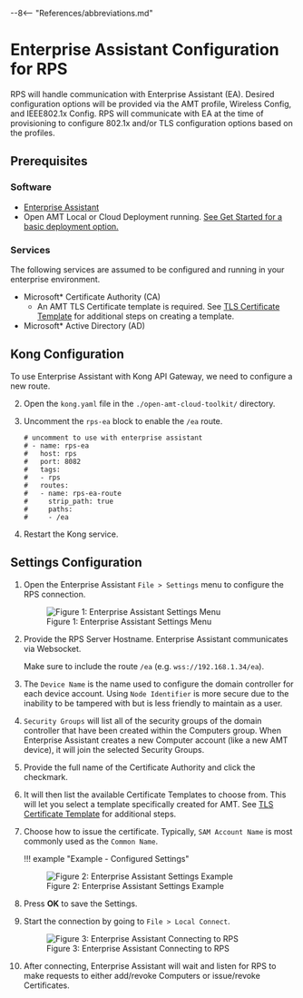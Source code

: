 --8<-- "References/abbreviations.md"

# Enterprise Assistant Configuration for RPS

RPS will handle communication with Enterprise Assistant (EA). Desired configuration options will be provided via the AMT profile, Wireless Config, and IEEE802.1x Config. RPS will communicate with EA at the time of provisioning to configure 802.1x and/or TLS configuration options based on the profiles.

## Prerequisites

### Software

- [Enterprise Assistant](../overview.md)
- Open AMT Local or Cloud Deployment running. [See Get Started for a basic deployment option.](../../../GetStarted/prerequisites.md)

### Services

The following services are assumed to be configured and running in your enterprise environment.

- Microsoft* Certificate Authority (CA)
    - An AMT TLS Certificate template is required. See [TLS Certificate Template](../tlsCertTemplate.md) for additional steps on creating a template.
- Microsoft* Active Directory (AD)

## Kong Configuration

To use Enterprise Assistant with Kong API Gateway, we need to configure a new route.

2. Open the `kong.yaml` file in the `./open-amt-cloud-toolkit/` directory.

3. Uncomment the `rps-ea` block to enable the `/ea` route.

    ```
    # uncomment to use with enterprise assistant
    # - name: rps-ea
    #   host: rps
    #   port: 8082
    #   tags:
    #   - rps
    #   routes:
    #   - name: rps-ea-route
    #     strip_path: true
    #     paths:
    #     - /ea
    ```

4. Restart the Kong service.

## Settings Configuration

1. Open the Enterprise Assistant `File > Settings` menu to configure the RPS connection.

    <figure class="figure-image">
        <img src="..\..\..\..\assets\images\EA_SettingsEmpty.png" alt="Figure 1: Enterprise Assistant Settings Menu">
        <figcaption>Figure 1: Enterprise Assistant Settings Menu</figcaption>
    </figure>

2. Provide the RPS Server Hostname. Enterprise Assistant communicates via Websocket. 

    Make sure to include the route `/ea` (e.g. `wss://192.168.1.34/ea`).

3. The `Device Name` is the name used to configure the domain controller for each device account. Using `Node Identifier` is more secure due to the inability to be tampered with but is less friendly to maintain as a user.

4. `Security Groups` will list all of the security groups of the domain controller that have been created within the Computers group. When Enterprise Assistant creates a new Computer account (like a new AMT device), it will join the selected Security Groups.

5. Provide the full name of the Certificate Authority and click the checkmark.

6. It will then list the available Certificate Templates to choose from. This will let you select a template specifically created for AMT. See [TLS Certificate Template](../tlsCertTemplate.md) for additional steps.

7. Choose how to issue the certificate. Typically, `SAM Account Name` is most commonly used as the `Common Name`.

    !!! example "Example - Configured Settings"
        <figure class="figure-image">
            <img src="..\..\..\..\assets\images\EA_SettingsFull.png" alt="Figure 2: Enterprise Assistant Settings Example">
            <figcaption>Figure 2: Enterprise Assistant Settings Example</figcaption>
        </figure>

8. Press **OK** to save the Settings.

9. Start the connection by going to `File > Local Connect`.

    <figure class="figure-image">
        <img src="..\..\..\..\assets\images\EA_Connected.png" alt="Figure 3: Enterprise Assistant Connecting to RPS">
        <figcaption>Figure 3: Enterprise Assistant Connecting to RPS</figcaption>
    </figure>

10. After connecting, Enterprise Assistant will wait and listen for RPS to make requests to either add/revoke Computers or issue/revoke Certificates.

<br>